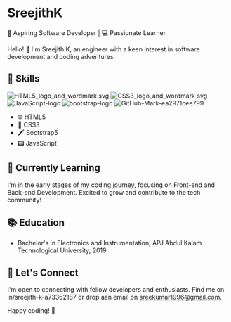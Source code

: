 # SreejithK

🌱 Aspiring Software Developer | 💻 Passionate Learner

Hello! 👋 I'm Sreejith K, an engineer with a keen interest in software development and coding adventures.

## 🔧 Skills
![HTML5_logo_and_wordmark svg](https://github.com/Sreejithk1996/Sreejithk1996/assets/145628733/d81eb610-94c9-4298-8e1f-4e39977c93f9) ![CSS3_logo_and_wordmark svg](https://github.com/Sreejithk1996/Sreejithk1996/assets/145628733/e72eca18-1b4e-4ea0-aaa9-1dfdfc45d2af) ![JavaScript-logo](https://github.com/Sreejithk1996/Sreejithk1996/assets/145628733/22ad66e3-cfd8-4e22-a68b-dcd313c4e463) ![bootstrap-logo](https://github.com/Sreejithk1996/Sreejithk1996/assets/145628733/7a37ae5b-854e-4918-8a4a-9c74f94ecc43) ![GitHub-Mark-ea2971cee799](https://github.com/Sreejithk1996/Sreejithk1996/assets/145628733/dfe2d72c-49a1-4500-b9b2-b2495a2f69cb)





- 🌐 HTML5
- 📝 CSS3
- 🖍 Bootstrap5
- 📟 JavaScript

## 🌱 Currently Learning

I'm in the early stages of my coding journey, focusing on Front-end and Back-end Development. Excited to grow and contribute to the tech community!

## 📚 Education

- Bachelor's in Electronics and Instrumentation, APJ Abdul Kalam Technological University, 2019

## 🤝 Let's Connect

I'm open to connecting with fellow developers and enthusiasts. Find me on in/sreejith-k-a73362187 or drop aan email on sreekumar1996@gmail.com.

Happy coding! 🚀
<!---
Sreejithk1996/Sreejithk1996 is a ✨ special ✨ repository because its `README.md` (this file) appears on your GitHub profile.
You can click the Preview link to take a look at your changes.
--->
